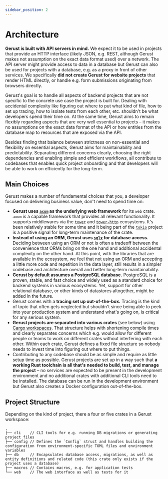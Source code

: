 ```yaml
---
sidebar_position: 2
---
```


# Architecture

**Gerust is built with API servers in mind.** We expect it to be used in projects that provide an HTTP interface (likely JSON, e.g. REST, although Gerust makes not assumption on the exact data format used) over a network. The API server might provide access to data in a database but Gerust can also be used for projects with a database, e.g. as a proxy in front of other services. We specifically **did not create Gerust for website projects** that render HTML directly, or handle e.g. form submissions originating from browsers directly.

Gerust's goal is to handle all aspects of backend projects that are not specific to the concrete use case the project is built for. Dealing with accidental complexity like figuring out where to put what kind of file, how to set up tracing, how to isolate tests from each other, etc. shouldn't be what developers spend their time on. At the same time, Gerust aims to remain flexibly regarding aspects that are very well essential to projects – it makes no assumptions on the exact data format of the API or how entities from the database map to resources that are exposed via the API.

Besides finding that balance between strictness on non-essential and flexibility on essential aspects, Gerust aims for maintainability and predictability. Separating different concerns clearly, choosing the right dependencies and enabling simple and efficient workflows, all contribute to codebases that enables quick project onboarding and that developers will be able to work on efficiently for the long-term.

## Main Choices

Gerust makes a number of fundamental choices that you, a developer focused on delivering business value, don't need to spend time on:

- **Gerust uses [`axum`](https://crates.io/crates/axum) as the underlying web framework** for its `web` crate. `axum` is a capable framework that provides all relevant functionality. It supports middlewares via the [`tower`](https://crates.io/crates/tower) and [`tower-http`](https://crates.io/crates/tower-http) ecosystems. It's been relatively stable for some time and it being part of the [`tokio`](https://crates.io/crates/tokio) project is a positive signal for long-term maintenance of the crate.
- **Instead of using an ORM, Gerust uses [`sqlx`](https://crates.io/crates/sqlx) for database access.** Deciding between using an ORM or not is often a tradeoff between the convenience that ORMs bring on the one hand and additional accidental complexity on the other hand. At this point, with the libraries that are available in the ecosystem, we feel that not using an ORM and accepting a little more code and repetition in the data layer, still results in a simpler codebase and architecture overall and better long-term maintainability.
- **Gerust by default assumes a PostgreSQL database.** PostgreSQL is a proven, stable, and fast choice and widely used as a standard choice for backend systems in various ecosystems. Yet, support for other relational database, or other kinds of datastores altogether, might be added in the future.
- Gerust comes with a **tracing set up out-of-the-box.** Tracing is the kind of topic that often gets neglected but shouldn't since being able to peek into your production system and understand what's going on, is critical for any serious system.
- **Gerust projects are separated into various crates** (see below) using [Cargo workspaces](https://doc.rust-lang.org/book/ch14-03-cargo-workspaces.html). That structure helps with shortening compile times and clearly separates concerns which e.g. would allow for different people or teams to work on different crates without interfering with each other. Within each crate, Gerust defines a fixed file structure so nobody needs to invest time into figuring out where to put things.
- Contributing to any codebase should be as simple and require as little setup time as possible. Gerust projects are set up in a way such that **a working Rust toolchain is all that's needed to build, test, and manage the project** – no services are expected to be present in the development environment and no additional crates with additional CLI tools need to be installed. The database can be run in the development environment but Gerust also creates a Docker configuration out-of-the-box.

## Project Structure

Depending on the kind of project, there a four or five crates in a Gerust workspace:

```
.
├── cli    // CLI tools for e.g. running DB migrations or generating project files
├── config // Defines the `Config` struct and handles building the configuration from environment-specific TOML files and environment variables
├── db     // Encapsulates database access, migrations, as well as entity definitions and related code (this crate only exists if the project uses a database)
├── macros // Contains macros, e.g. for application tests
└── web    // The web interface as well as tests for it
```
